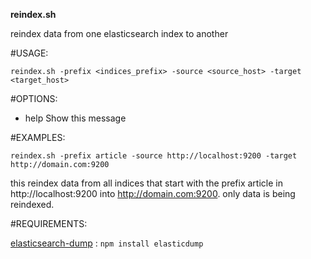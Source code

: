 **reindex.sh**

reindex data from one elasticsearch index to another

#USAGE: 

`reindex.sh -prefix <indices_prefix> -source <source_host> -target <target_host>`

#OPTIONS:
  - help          Show this message


#EXAMPLES:

`reindex.sh -prefix article -source http://localhost:9200 -target http://domain.com:9200`

this reindex data from all indices that start with the prefix article in http://localhost:9200 into http://domain.com:9200. only data is being reindexed.

#REQUIREMENTS:

[elasticsearch-dump](https://github.com/taskrabbit/elasticsearch-dump) : `npm install elasticdump`

